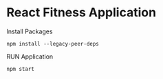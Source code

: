 # React Fitness Application

Install Packages 

```
npm install --legacy-peer-deps
```


RUN Application 

```
npm start
```

